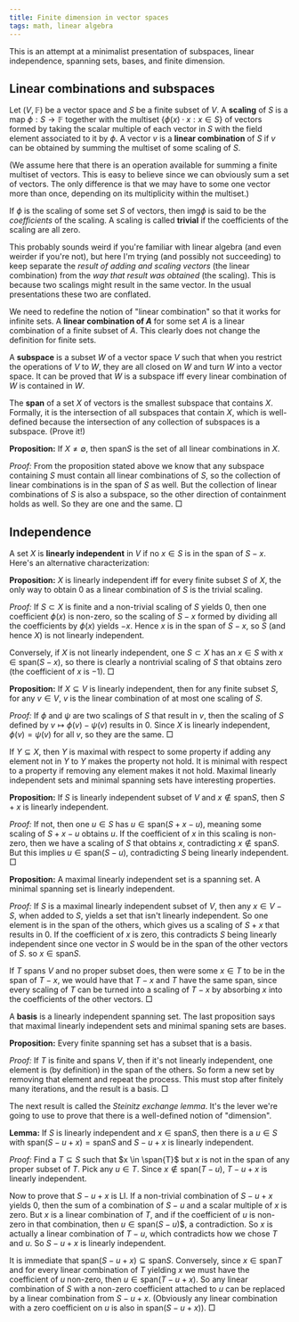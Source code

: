 ```yaml
---
title: Finite dimension in vector spaces
tags: math, linear algebra
---
```


This is an attempt at a minimalist presentation of subspaces, linear independence, spanning sets, bases, and finite dimension.

## Linear combinations and subspaces

Let $(V, \mathbb{F})$ be a vector space and $S$ be a finite subset of $V$. A **scaling** of $S$ is a map $\phi : S \to \mathbb{F}$ together with the multiset $\{ \phi(x) \cdot x : x \in S\}$ of vectors formed by taking the scalar multiple of each vector in $S$ with the field element associated to it by $\phi$. A vector $v$ is a **linear combination** of $S$ if $v$ can be obtained by summing the multiset of some scaling of $S$. 

(We assume here that there is an operation available for summing a finite multiset of vectors. This is easy to believe since we can obviously sum a set of vectors. The only difference is that we may have to some one vector more than once, depending on its multiplicity within the multiset.)

If $\phi$ is the scaling of some set $S$ of vectors, then $\text{img} \phi$ is said to be the *coefficients* of the scaling. A scaling is called **trivial** if the coefficients of the scaling are all zero.

This probably sounds weird if you're familiar with linear algebra (and even weirder if you're not), but here I'm trying (and possibly not succeeding) to keep separate the *result of adding and scaling vectors* (the linear combination) from the *way that result was obtained* (the scaling). This is because two scalings might result in the same vector. In the usual presentations these two are conflated.

We need to redefine the notion of "linear combination" so that it works for infinite sets. A **linear combination of $A$** for some set $A$ is a linear combination of a finite subset of $A$. This clearly does not change the definition for finite sets.

A **subspace** is a subset $W$ of a vector space $V$ such that when you restrict the operations of $V$ to $W$, they are all closed on $W$ and turn $W$ into a vector space. It can be proved that $W$ is a subspace iff every linear combination of $W$ is contained in $W$.

The **span** of a set $X$ of vectors is the smallest subspace that contains $X$. Formally, it is the intersection of all subspaces that contain $X$, which is well-defined because the intersection of any collection of subspaces is a subspace. (Prove it!)

**Proposition:** If $X \neq \emptyset$, then  $\text{span} S$ is the set of all linear combinations in $X$.

*Proof:* From the proposition stated above we know that any subspace containing $S$ must contain all linear combinations of $S$, so the collection of linear combinations is in the span of $S$ as well. But the collection of linear combinations of $S$ is also a subspace, so the other direction of containment holds as well. So they are one and the same. $\Box$

## Independence

A set $X$ is **linearly independent** in $V$ if no $x \in S$ is in the span of $S - x$. Here's an alternative characterization:

**Proposition:** $X$ is linearly independent iff for every finite subset $S$ of $X$, the only way to obtain $0$ as a linear combination of $S$ is the trivial scaling.

*Proof:* If $S \subset X$ is finite and a non-trivial scaling of $S$ yields $0$, then one coefficient $\phi(x)$ is non-zero, so the scaling of $S - x$ formed by dividing all the coefficients by $\phi(x)$ yields $-x$. Hence $x$ is in the span of $S - x$, so $S$ (and hence $X$) is not linearly independent.

Conversely, if $X$ is not linearly independent, one $S \subset X$ has an $x \in S$ with $x \in \text{span}(S - x)$, so there is clearly a nontrivial scaling of $S$ that obtains zero (the coefficient of $x$ is $-1$). $\Box$

**Proposition:** If $X \subseteq V$ is linearly independent, then for any finite subset $S$, for any $v \in V$, $v$ is the linear combination of at most one scaling of $S$. 

*Proof:* If $\phi$ and $\psi$ are two scalings of $S$ that result in $v$, then the scaling of $S$ defined by $v \mapsto \phi(v) - \psi(v)$ results in $0$. Since $X$ is linearly independent, $\phi(v) = \psi(v)$ for all $v$, so they are the same. $\Box$

If $Y \subseteq X$, then $Y$ is maximal with respect to some property if adding any element not in $Y$ to $Y$ makes the property not hold. It is minimal with respect to a property if removing any element makes it not hold. Maximal linearly independent sets and minimal spanning sets have interesting properties.

**Proposition:** If $S$ is linearly independent subset of $V$ and $x \notin \text{span} S$, then $S+x$ is linearly independent.

*Proof:* If not, then one $u \in S$ has $u \in \text{span}(S + x - u)$, meaning some scaling of $S + x - u$ obtains $u$. If the coefficient of $x$ in this scaling is non-zero, then we have a scaling of $S$ that obtains $x$, contradicting $x \notin \text{span} S$. But this implies $u \in \text{span}(S - u)$, contradicting $S$ being linearly independent. $\Box$

**Proposition:** A maximal linearly independent set is a spanning set. A minimal spanning set is linearly independent.

*Proof:* If $S$ is a maximal linearly independent subset of $V$, then any $x \in V - S$, when added to $S$, yields a set that isn't linearly independent. So one element is in the span of the others, which gives us a scaling of $S + x$ that results in $0$. If the coefficient of $x$ is zero, this contradicts $S$ being linearly independent since one vector in $S$ would be in the span of the other vectors of $S$. so $x \in \text{span} S$.

If $T$ spans $V$ and no proper subset does, then were some $x \in T$ to be in the span of $T - x$,  we would have that $T - x$ and $T$ have the same span, since every scaling of $T$ can be turned into a scaling of $T - x$ by absorbing $x$ into the coefficients of the other vectors. $\Box$

A **basis** is a linearly independent spanning set. The last proposition says that maximal linearly independent sets and minimal spaning sets are bases.

**Proposition:** Every finite spanning set has a subset that is a basis.

*Proof:* If $T$ is finite and spans $V$, then if it's not linearly independent, one element is (by definition) in the span of the others. So form a new set by removing that element and repeat the process. This must stop after finitely many iterations, and the result is a basis. $\Box$

The next result is called the *Steinitz exchange lemma*. It's the lever we're going to use to prove that there is a well-defined notion of "dimension".

**Lemma:** If $S$ is linearly independent and $x \in \text{span} S$, then there is a $u \in S$ with $\text{span}(S - u + x) = \text{span} S$ and $S - u + x$ is linearly independent.

*Proof:* Find a $T \subseteq S$ such that $x \in \span{T}$ but $x$ is not in the span of any proper subset of $T$. Pick any $u \in T$. Since $x \notin \text{span}(T - u)$, $T - u + x$ is linearly independent. 

Now to prove that $S - u + x$ is LI. If a non-trivial combination of $S - u + x$ yields $0$, then the sum of a combination of $S - u$ and a scalar multiple of $x$ is zero. But $x$ is a linear combination of $T$, and if the coefficient of $u$ is non-zero in that combination, then $u \in \text{span}(S - u$)$, a contradiction. So $x$ is actually a linear combination of $T - u$, which contradicts how we chose $T$ and $u$. So $S - u + x$ is linearly independent.

It is immediate that $\text{span}(S - u + x) \subseteq \text{span} S$. Conversely, since $x \in \text{span} T$ and for every linear combination of $T$ yielding $x$ we must have the coefficient of $u$ non-zero, then $u \in \text{span}(T - u + x)$. So any linear combination of $S$ with a non-zero coefficient attached to $u$ can be replaced by a linear combination from $S - u + x$. (Obviously any linear combination with a zero coefficient on $u$ is also in $\text{span}(S - u + x)$). $\Box$


